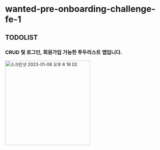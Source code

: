 # wanted-pre-onboarding-challenge-fe-1

## TODOLIST
### CRUD 및 로그인, 회원가입 가능한 투두리스트 앱입니다.

<img width="277" alt="스크린샷 2023-01-06 오후 6 18 02" src="https://user-images.githubusercontent.com/74359527/210970227-01c1a0a6-7590-4f21-97f5-ae1738f3ac6d.png">
